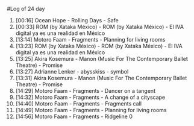 #Log of 24 day

1. [00:16] Ocean Hope - Rolling Days - Safe
1. [00:33] ROM (by Xataka México) - ROM (by Xataka México) - El IVA digital ya es una realidad en México
1. [13:14] Motoro Faam - Fragments - Planning for living rooms
1. [13:23] ROM (by Xataka México) - ROM (by Xataka México) - El IVA digital ya es una realidad en México
1. [13:25] Akira Kosemura - Manon (Music For The Contemporary Ballet Theatre) - Promise
1. [13:27] Adrianne Lenker - abysskiss - symbol
1. [13:31] Akira Kosemura - Manon (Music For The Contemporary Ballet Theatre) - Promise
1. [14:29] Motoro Faam - Fragments - Dancer on a tangent
1. [14:32] Motoro Faam - Fragments - A change of a cityscape
1. [14:40] Motoro Faam - Fragments - Fragments call
1. [14:49] Motoro Faam - Fragments - Planning for living rooms
1. [14:56] Motoro Faam - Fragments - Ridgeline 0
